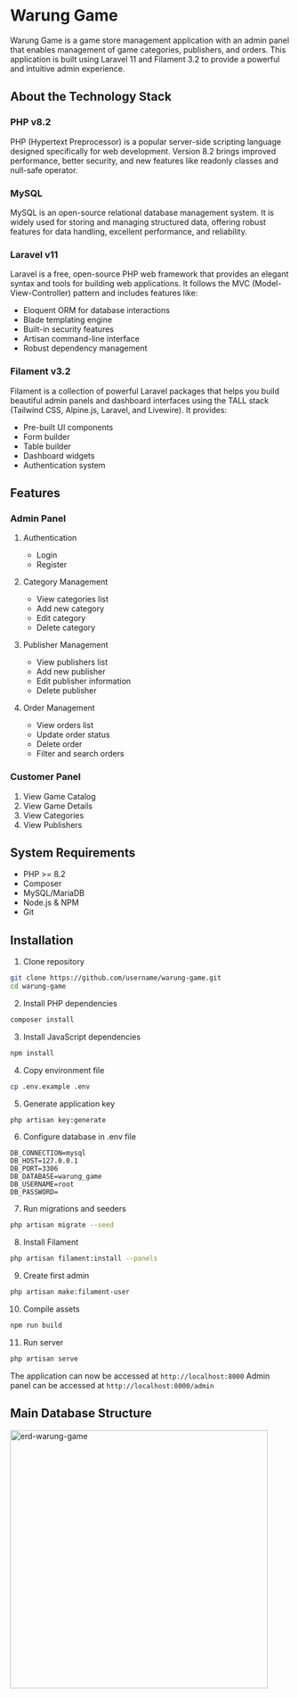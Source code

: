 # Warung Game

Warung Game is a game store management application with an admin panel that enables management of game categories, publishers, and orders. This application is built using Laravel 11 and Filament 3.2 to provide a powerful and intuitive admin experience.

## About the Technology Stack

### PHP v8.2
PHP (Hypertext Preprocessor) is a popular server-side scripting language designed specifically for web development. Version 8.2 brings improved performance, better security, and new features like readonly classes and null-safe operator.

### MySQL
MySQL is an open-source relational database management system. It is widely used for storing and managing structured data, offering robust features for data handling, excellent performance, and reliability.

### Laravel v11
Laravel is a free, open-source PHP web framework that provides an elegant syntax and tools for building web applications. It follows the MVC (Model-View-Controller) pattern and includes features like:
- Eloquent ORM for database interactions
- Blade templating engine
- Built-in security features
- Artisan command-line interface
- Robust dependency management

### Filament v3.2
Filament is a collection of powerful Laravel packages that helps you build beautiful admin panels and dashboard interfaces using the TALL stack (Tailwind CSS, Alpine.js, Laravel, and Livewire). It provides:
- Pre-built UI components
- Form builder
- Table builder
- Dashboard widgets
- Authentication system

## Features

### Admin Panel
1. Authentication
   - Login
   - Register

2. Category Management
   - View categories list
   - Add new category
   - Edit category
   - Delete category

3. Publisher Management
   - View publishers list
   - Add new publisher
   - Edit publisher information
   - Delete publisher

4. Order Management
   - View orders list
   - Update order status
   - Delete order
   - Filter and search orders

### Customer Panel
1. View Game Catalog
2. View Game Details
3. View Categories
4. View Publishers

## System Requirements

- PHP >= 8.2
- Composer
- MySQL/MariaDB
- Node.js & NPM
- Git

## Installation

1. Clone repository
```bash
git clone https://github.com/username/warung-game.git
cd warung-game
```

2. Install PHP dependencies
```bash
composer install
```

3. Install JavaScript dependencies
```bash
npm install
```

4. Copy environment file
```bash
cp .env.example .env
```

5. Generate application key
```bash
php artisan key:generate
```

6. Configure database in .env file
```
DB_CONNECTION=mysql
DB_HOST=127.0.0.1
DB_PORT=3306
DB_DATABASE=warung_game
DB_USERNAME=root
DB_PASSWORD=
```

7. Run migrations and seeders
```bash
php artisan migrate --seed
```

8. Install Filament
```bash
php artisan filament:install --panels
```

9. Create first admin
```bash
php artisan make:filament-user
```

10. Compile assets
```bash
npm run build
```

11. Run server
```bash
php artisan serve
```

The application can now be accessed at `http://localhost:8000`
Admin panel can be accessed at `http://localhost:8000/admin`

## Main Database Structure

<img width="463" alt="erd-warung-game" src="https://github.com/user-attachments/assets/44d8ab68-0cf7-4c87-892a-6c77231e0612">
